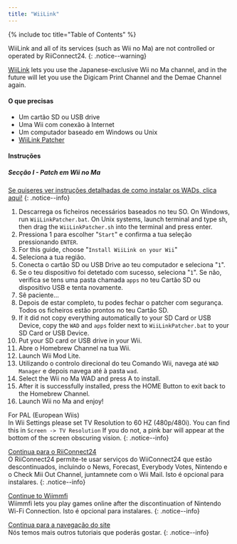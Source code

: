 ```yaml
---
title: "WiiLink"
---
```


{% include toc title="Table of Contents" %}

WiiLink and all of its services (such as Wii no Ma) are not controlled or operated by RiiConnect24.
{: .notice--warning}

[WiiLink](https://wiilink24.com/) lets you use the Japanese-exclusive Wii no Ma channel, and in the future will let you use the Digicam Print Channel and the Demae Channel again.

#### O que precisas

* Um cartão SD ou USB drive
* Uma Wii com conexão à Internet
* Um computador baseado em Windows ou Unix
* [WiiLink Patcher](https://github.com/WiiLink24/WiiLink24-Patcher/releases)

#### Instruções

##### Secção I - Patch em Wii no Ma

[Se quiseres ver instruções detalhadas de como instalar os WADs, clica aqui!](wiimodlite)
{: .notice--info}

1. Descarrega os ficheiros necessários baseados no teu SO. On Windows, run `WiiLinkPatcher.bat`. On Unix systems, launch terminal and type sh, then drag the `WiiLinkPatcher.sh` into the terminal and press enter.
2. Pressiona 1 para escolher "`Start`" e confirma a tua seleção pressionando `ENTER`.
3. For this guide, choose "`Install WiiLink on your Wii`"
4. Seleciona a tua região.
5. Conecta o cartão SD ou USB Drive ao teu computador e seleciona "`1`".
6. Se o teu dispositivo foi detetado com sucesso, seleciona "`1`". Se não, verifica se tens uma pasta chamada `apps` no teu Cartão SD ou dispositivo USB e tenta novamente.
7. Sê paciente...
8. Depois de estar completo, tu podes fechar o patcher com segurança. Todos os ficheiros estão prontos no teu Cartão SD.
9. If it did not copy everything automatically to your SD Card or USB Device, copy the `WAD` and `apps` folder next to `WiiLinkPatcher.bat` to your SD Card or USB Device.
10. Put your SD card or USB drive in your Wii.
11. Abre o Homebrew Channel na tua Wii.
12. Launch Wii Mod Lite.
13. Utilizando o controlo direcional do teu Comando Wii, navega até `WAD Manager` e depois navega até à pasta `wad`.
14. Select the Wii no Ma WAD and press A to install.
15. After it is successfully installed, press the HOME Button to exit back to the Homebrew Channel.
16. Launch Wii no Ma and enjoy!

For PAL (European Wiis)<br> In Wii Settings please set TV Resolution to 60 HZ (480p/480i). You can find this in `Screen -> TV Resolution` If you do not, a pink bar will appear at the bottom of the screen obscuring vision.
{: .notice--info}

[Continua para o RiiConnect24](riiconnect24)<br> O RiiConnect24 permite-te usar serviços do WiiConnect24 que estão descontinuados, incluindo o News, Forecast, Everybody Votes, Nintendo e o Check Mii Out Channel, juntamnete com o Wii Mail. Isto é opcional para instalares.
{: .notice--info}

[Continue to Wiimmfi](wiimmfi)<br> Wiimmfi lets you play games online after the discontinuation of Nintendo Wi-Fi Connection. Isto é opcional para instalares.
{: .notice--info}

[Continua para a navegação do site](site-navigation)<br> Nós temos mais outros tutoriais que poderás gostar.
{: .notice--info}
